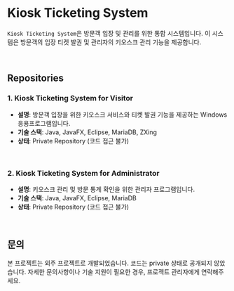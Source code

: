 # Kiosk Ticketing System

`Kiosk Ticketing System`은 방문객 입장 및 관리를 위한 통합 시스템입니다. 이 시스템은 방문객의 입장 티켓 발권 및 관리자의 키오스크 관리 기능을 제공합니다.

<br>

## Repositories

### 1. Kiosk Ticketing System for Visitor

- **설명**: 방문객 입장을 위한 키오스크 서비스와 티켓 발권 기능을 제공하는 Windows 응용프로그램입니다.
- **기술 스택**: Java, JavaFX, Eclipse, MariaDB, ZXing
- **상태**: Private Repository (코드 접근 불가)

<br>

### 2. Kiosk Ticketing System for Administrator

- **설명**: 키오스크 관리 및 방문 통계 확인을 위한 관리자 프로그램입니다.
- **기술 스택**: Java, JavaFX, Eclipse, MariaDB
- **상태**: Private Repository (코드 접근 불가)

<br>

## 문의

본 프로젝트는 외주 프로젝트로 개발되었습니다. 코드는 private 상태로 공개되지 않았습니다. 자세한 문의사항이나 기술 지원이 필요한 경우, 프로젝트 관리자에게 연락해주세요.
